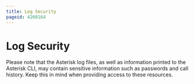 ```yaml
---
title: Log Security
pageid: 4260164
---
```


Log Security
============

Please note that the Asterisk log files, as well as information printed to the Asterisk CLI, may contain sensitive information such as passwords and call history. Keep this in mind when providing access to these resources.
